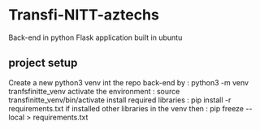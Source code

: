 # Transfi-NITT-aztechs

Back-end in python Flask application built in ubuntu

## project setup

Create a new python3 venv int the repo back-end by : python3 -m venv tranfsfinitte_venv
activate the environment : source transfinitte_venv/bin/activate
install required libraries : pip install -r requirements.txt
if installed other libraries in the venv then : pip freeze --local > requirements.txt
